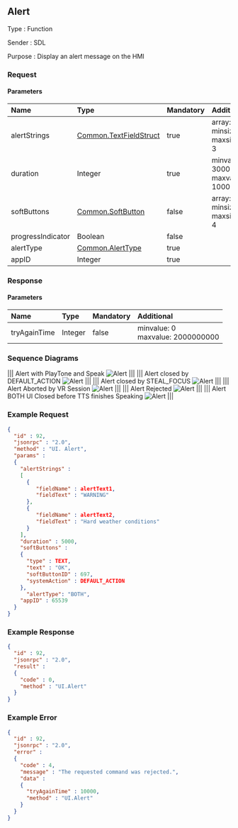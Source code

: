 ## Alert

Type
: Function

Sender
: SDL

Purpose
: Display an alert message on the HMI

### Request

#### Parameters

|Name|Type|Mandatory|Additional|
|:---|:---|:--------|:---------|
|alertStrings|[Common.TextFieldStruct](../../Common/Structs/index.md#textfieldstruct)|true|array: true<br>minsize: 0<br>maxsize: 3|
|duration|Integer|true|minvalue: 3000<br>maxvalue: 10000|
|softButtons|[Common.SoftButton](../../Common/Structs/index.md#softbutton)|false|array: true<br>minsize: 0<br>maxsize: 4|
|progressIndicator|Boolean|false||
|alertType|[Common.AlertType](../../Common/Enums/index.md#alerttype)|true||
|appID|Integer|true||

### Response

#### Parameters

|Name|Type|Mandatory|Additional|
|:---|:---|:--------|:---------|
|tryAgainTime|Integer|false|minvalue: 0<br>maxvalue: 2000000000|

### Sequence Diagrams
|||
Alert with PlayTone and Speak
![Alert](./assets/AlertPlayToneSpeak.png)
|||
|||
Alert closed by DEFAULT_ACTION
![Alert](./assets/AlertDefaultAction.png)
|||
|||
Alert closed by STEAL_FOCUS
![Alert](./assets/AlertStealFocus.png)
|||
|||
Alert Aborted by VR Session
![Alert](./assets/AlertAborted.png)
|||
|||
Alert Rejected
![Alert](./assets/AlertRejected.png)
|||
|||
Alert BOTH UI Closed before TTS finishes Speaking
![Alert](./assets/AlertTTS.png)
|||

### Example Request

```json
{
  "id" : 92,
  "jsonrpc" : "2.0",
  "method" : "UI. Alert",
  "params" :
  {
    "alertStrings" :
    [
      {
         "fieldName" : alertText1,
         "fieldText" : "WARNING"
      },
      {
         "fieldName" : alertText2,
         "fieldText" : "Hard weather conditions"
      }
    ],
    "duration" : 5000,
    "softButtons" :
    {
      "type" : TEXT,
      "text" : "OK",
      "softButtonID" : 697,
      "systemAction" : DEFAULT_ACTION
    },
      "alertType": "BOTH",
    "appID" : 65539
  }
}
```
### Example Response

```json
{
  "id" : 92,
  "jsonrpc" : "2.0",
  "result" :
  {
    "code" : 0,
    "method" : "UI.Alert"
  }
}
```

### Example Error

```json
{
  "id" : 92,
  "jsonrpc" : "2.0",
  "error" :
  {
    "code" : 4,
    "message" : "The requested command was rejected.",
    "data" :
    {
      "tryAgainTime" : 10000,
      "method" : "UI.Alert"
    }
  }
}
```
